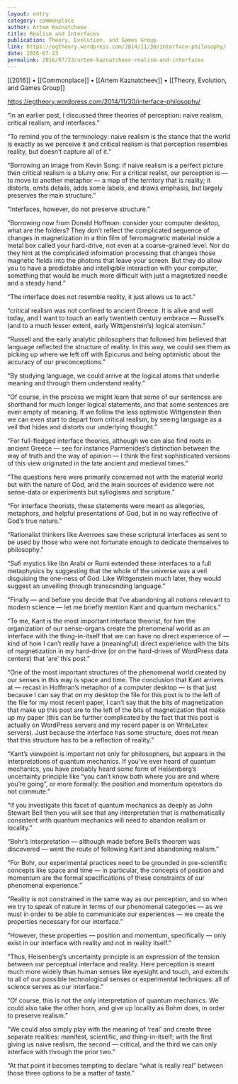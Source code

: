 ```yaml
---
layout: entry
category: commonplace
author: Artem Kaznatcheev
title: Realism and Interfaces
publication: Theory, Evolution, and Games Group
link: https://egtheory.wordpress.com/2014/11/30/interface-philosophy/
date: 2016-07-23
permalink: 2016/07/23/artem-kaznatcheev-realism-and-interfaces
---
```


[[2016]] • [[Commonplace]] • [[Artem Kaznatcheev]] • [[Theory, Evolution, and Games Group]]

https://egtheory.wordpress.com/2014/11/30/interface-philosophy/

“In an earlier post, I discussed three theories of perception: naive realism, critical realism, and interfaces.”

“To remind you of the terminology: naive realism is the stance that the world is exactly as we perceive it and critical realism is that perception resembles reality, but doesn’t capture all of it.”

“Borrowing an image from Kevin Song: if naive realism is a perfect picture then critical realism is a blurry one. For a critical realist, our perception is — to move to another metaphor — a map of the territory that is reality; it distorts, omits details, adds some labels, and draws emphasis, but largely preserves the main structure.”

“Interfaces, however, do not preserve structure.”

“Borrowing now from Donald Hoffman: consider your computer desktop, what are the folders? They don’t reflect the complicated sequence of changes in magnetization in a thin film of ferromagnetic material inside a metal box called your hard-drive, not even at a coarse-grained level. Nor do they hint at the complicated information processing that changes those magnetic fields into the photons that leave your screen. But they do allow you to have a predictable and intelligible interaction with your computer, something that would be much more difficult with just a magnetized needle and a steady hand.”

“The interface does not resemble reality, it just allows us to act.”

“critical realism was not confined to ancient Greece. It is alive and well today, and I want to touch an early twentieth century embrace — Russell’s (and to a much lesser extent, early Wittgenstein’s) logical atomism.”

“Russell and the early analytic philosophers that followed him believed that language reflected the structure of reality. In this way, we could see them as picking up where we left off with Epicurus and being optimistic about the accuracy of our preconceptions.”

“By studying language, we could arrive at the logical atoms that underlie meaning and through them understand reality.”

“Of course, in the process we might learn that some of our sentences are shorthand for much longer logical statements, and that some sentences are even empty of meaning. If we follow the less optimistic Wittgenstein then we can even start to depart from critical realism, by seeing language as a veil that hides and distorts our underlying thought.”

“For full-fledged interface theories, although we can also find roots in ancient Greece — see for instance Parmenides‘s distinction between the way of truth and the way of opinion — I think the first sophisticated versions of this view originated in the late ancient and medieval times.”

“The questions here were primarily concerned not with the material world but with the nature of God, and the main sources of evidence were not sense-data or experiments but syllogisms and scripture.”

“For interface theorists, these statements were meant as allegories, metaphors, and helpful presentations of God, but in no way reflective of God’s true nature.”

“Rationalist thinkers like Averroes saw these scriptural interfaces as sent to be used by those who were not fortunate enough to dedicate themselves to philosophy.”

“Sufi mystics like Ibn Arabi or Rumi extended these interfaces to a full metaphysics by suggesting that the whole of the universe was a veil disguising the one-ness of God. Like Wittgenstein much later, they would suggest an unveiling through transcending language.”

“Finally — and before you decide that I’ve abandoning all notions relevant to modern science — let me briefly mention Kant and quantum mechanics.”

“To me, Kant is the most important interface theorist, for him the organization of our sense-organs create the phenomenal world as an interface with the thing-in-itself that we can have no direct experience of — kind of how I can’t really have a (meaningful) direct experience with the bits of magnetization in my hard-drive (or on the hard-drives of WordPress data centers) that ‘are’ this post.”

“One of the most important structures of the phenomenal world created by our senses in this way is space and time. The conclusion that Kant arrives at — recast in Hoffman’s metaphor of a computer desktop — is that just because I can say that on my desktop the file for this post is to the left of the file for my most recent paper, I can’t say that the bits of magnetization that make up this post are to the left of the bits of magnetization that make up my paper (this can be further complicated by the fact that this post is actually on WordPress servers and my recent paper is on WriteLatex servers). Just because the interface has some structure, does not mean that this structure has to be a reflection of reality.”

“Kant’s viewpoint is important not only for philosophers, but appears in the interpretations of quantum mechanics. If you’ve ever heard of quantum mechanics, you have probably heard some form of Heisenberg’s uncertainty principle like “you can’t know both where you are and where you’re going”, or more formally: the position and momentum operators do not commute.”

“If you investigate this facet of quantum mechanics as deeply as John Stewart Bell then you will see that any interpretation that is mathematically consistent with quantum mechanics will need to abandon realism or locality.”

“Bohr’s interpretation — although made before Bell’s theorem was discovered — went the route of following Kant and abandoning realism.”

“For Bohr, our experimental practices need to be grounded in pre-scientific concepts like space and time — in particular, the concepts of position and momentum are the formal specifications of these constraints of our phenomenal experience.”

“Reality is not constrained in the same way as our perception, and so when we try to speak of nature in terms of our phenomenal categories — as we must in order to be able to communicate our experiences — we create the properties necessary for our interface.”

“However, these properties — position and momentum, specifically — only exist in our interface with reality and not in reality itself.”

“Thus, Heisenberg’s uncertainty principle is an expression of the tension between our perceptual interface and reality. Here perception is meant much more widely than human senses like eyesight and touch, and extends to all of our possible technological senses or experimental techniques: all of science serves as our interface.”

“Of course, this is not the only interpretation of quantum mechanics. We could also take the other horn, and give up locality as Bohm does, in order to preserve realism.”

“We could also simply play with the meaning of ‘real’ and create three separate realities: manifest, scientific, and thing-in-itself; with the first giving us naive realism, the second — critical, and the third we can only interface with through the prior two.”

“At that point it becomes tempting to declare “what is really real” between those three options to be a matter of taste.”
